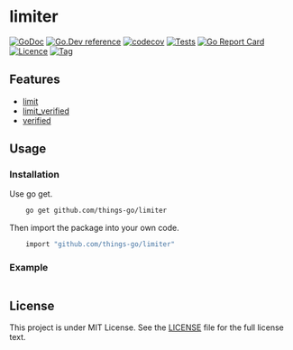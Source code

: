 # limiter
[![GoDoc](https://godoc.org/github.com/things-go/limiter?status.svg)](https://godoc.org/github.com/things-go/cicd-go-template)
[![Go.Dev reference](https://img.shields.io/badge/go.dev-reference-blue?logo=go&logoColor=white)](https://pkg.go.dev/github.com/things-go/limiter?tab=doc)
[![codecov](https://codecov.io/gh/things-go/limiter/branch/main/graph/badge.svg)](https://codecov.io/gh/things-go/cicd-go-template)
[![Tests](https://github.com/things-go/limiter/actions/workflows/ci.yml/badge.svg)](https://github.com/things-go/cicd-go-template/actions/workflows/ci.yml)
[![Go Report Card](https://goreportcard.com/badge/github.com/things-go/limiter)](https://goreportcard.com/report/github.com/things-go/cicd-go-template)
[![Licence](https://img.shields.io/github/license/things-go/limiter)](https://raw.githubusercontent.com/things-go/cicd-go-template/main/LICENSE)
[![Tag](https://img.shields.io/github/v/tag/things-go/limiter)](https://github.com/things-go/limiter/tags)

## Features

- [limit](./limit/README.md)
- [limit_verified](./limit_verified/README.md)
- [verified](./verified/README.md)

## Usage

### Installation

Use go get.

```bash
    go get github.com/things-go/limiter
```

Then import the package into your own code.

```bash
    import "github.com/things-go/limiter"
```

### Example

[embedmd]:# (_examples/main.go go)
```go

```

## License

This project is under MIT License. See the [LICENSE](LICENSE) file for the full license text.
